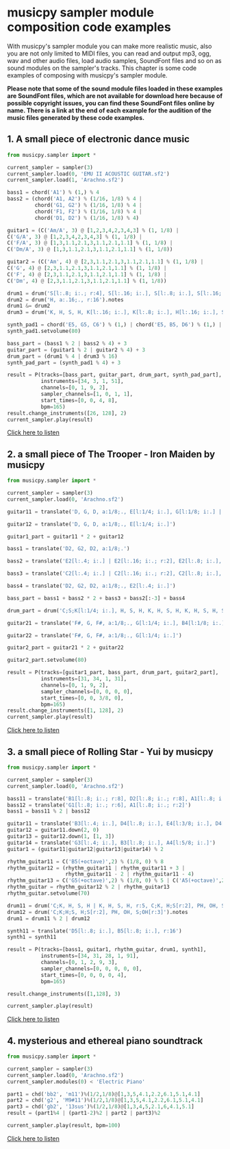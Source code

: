 # musicpy sampler module composition code examples

With musicpy's sampler module you can make more realistic music, also you are not only limited to MIDI files, you can read and output mp3, ogg, wav and other audio files, load audio samples, SoundFont files and so on as sound modules on the sampler's tracks. This chapter is some code examples of composing with musicpy's sampler module.

**Please note that some of the sound module files loaded in these examples are SoundFont files, which are not available for download here because of possible copyright issues, you can find these SoundFont files online by name. There is a link at the end of each example for the audition of the music files generated by these code examples.**

## 1. A small piece of electronic dance music
```python
from musicpy.sampler import *

current_sampler = sampler(3)
current_sampler.load(0, 'EMU II ACOUSTIC GUITAR.sf2')
current_sampler.load(1, 'Arachno.sf2')

bass1 = chord('A1') % (1,) % 4
bass2 = (chord('A1, A2') % (1/16, 1/8) % 4 |
         chord('G1, G2') % (1/16, 1/8) % 4 |
         chord('F1, F2') % (1/16, 1/8) % 4 |
         chord('D1, D2') % (1/16, 1/8) % 4)

guitar1 = (C('Am/A', 3) @ [1,2,3,4,2,3,4,3] % (1, 1/8) |
C('G/A', 3) @ [1,2,3,4,2,3,4,3] % (1, 1/8) |
C('F/A', 3) @ [1,3,1.1,2.1,3,1.1,2.1,1.1] % (1, 1/8) |
C('Dm/A', 3) @ [1,3,1.1,2.1,3,1.1,2.1,1.1] % (1, 1/8))

guitar2 = (C('Am', 4) @ [2,3,1.1,2.1,3,1.1,2.1,1.1] % (1, 1/8) |
C('G', 4) @ [2,3,1.1,2.1,3,1.1,2.1,1.1] % (1, 1/8) |
C('F', 4) @ [2,3,1.1,2.1,3,1.1,2.1,1.1] % (1, 1/8) |
C('Dm', 4) @ [2,3,1.1,2.1,3,1.1,2.1,1.1] % (1, 1/8))

drum1 = drum('S[l:.8; i:.; r:4], S[l:.16; i:.], S[l:.8; i:.], S[l:.16; i:.], S[l:.8; i:.], S[l:.8; i:.]').notes
drum2 = drum('H, a:.16;., r:16').notes
drum1 &= drum2
drum3 = drum('K, H, S, H, K[l:.16; i:.], K[l:.8; i:.], H[l:.16; i:.], S[l:.8; i:.], H[l:.8; i:.]').notes

synth_pad1 = chord('E5, G5, C6') % (1,) | chord('E5, B5, D6') % (1,) | chord('E5, A5, C6') % (1,) | chord('D5, F5, A5') % (1,)
synth_pad1.setvolume(80)

bass_part = (bass1 % 2 | bass2 % 4) + 3
guitar_part = (guitar1 % 2 | guitar2 % 4) + 3
drum_part = (drum1 % 4 | drum3 % 16)
synth_pad_part = (synth_pad1 % 4) + 3

result = P(tracks=[bass_part, guitar_part, drum_part, synth_pad_part],
           instruments=[34, 3, 1, 51],
           channels=[0, 1, 9, 2],
           sampler_channels=[1, 0, 1, 1],
           start_times=[0, 0, 4, 8],
           bpm=165)
result.change_instruments([26, 128], 2)
current_sampler.play(result)
```
[Click here to listen](https://drive.google.com/file/d/1j66Ux0KYMiOW6yHGBidIhwF9zcbDG5W0/view?usp=sharing)

## 2. a small piece of The Trooper - Iron Maiden by musicpy
```python
from musicpy.sampler import *

current_sampler = sampler(3)
current_sampler.load(0, 'Arachno.sf2')

guitar11 = translate('D, G, D, a:1/8;., E[l:1/4; i:.], G[l:1/8; i:.] | F#, G, F#, G, a:1/16;., n:1, B[l:1/8; i:.], G[l:1/8; i:.], u:1, G[l:1/8; i:.], E[l:1/8; i:.], E[l:1/4; i:.]') % 2

guitar12 = translate('D, G, D, a:1/8;., E[l:1/4; i:.]')

guitar1_part = guitar11 * 2 + guitar12

bass1 = translate('D2, G2, D2, a:1/8;.')

bass2 = translate('E2[l:.4; i:.] | E2[l:.16; i:.; r:2], E2[l:.8; i:.], n:1, u:1, r:4, E2[l:.16; i:.; r:2], D2[l:.8; i:.; r:3]')

bass3 = translate('C2[l:.4; i:.] | C2[l:.16; i:.; r:2], C2[l:.8; i:.], n:1, u:1, r:4, C2[l:.16; i:.; r:2], D2[l:.8; i:.; r:3]')

bass4 = translate('D2, G2, D2, a:1/8;., E2[l:.4; i:.]')

bass_part = bass1 + bass2 * 2 + bass3 + bass2[:-3] + bass4

drum_part = drum('C;S;K[l:1/4; i:.], H, S, H, K, H, S, H, K, H, S, H, S[r:3], r:4, C;S;K[l:1/4; i:.]').notes

guitar21 = translate('F#, G, F#, a:1/8;., G[l:1/4; i:.], B4[l:1/8; i:.] | A, B, A, B, a:1/16;., n:1, D5[l:1/8; i:.], B4[l:1/8; i:.], u:1, B[l:1/8;i:.], G[l:1/8; i:.], G[l:1/4; i:.]') % 2

guitar22 = translate('F#, G, F#, a:1/8;., G[l:1/4; i:.]')

guitar2_part = guitar21 * 2 + guitar22

guitar2_part.setvolume(80)

result = P(tracks=[guitar1_part, bass_part, drum_part, guitar2_part],
           instruments=[31, 34, 1, 31],
           channels=[0, 1, 9, 2],
           sampler_channels=[0, 0, 0, 0],
           start_times=[0, 0, 3/8, 0],
           bpm=165)
result.change_instruments([1, 128], 2)
current_sampler.play(result)
```
[Click here to listen](https://drive.google.com/file/d/1lspnOVY4GGQGQTkV8j-yOA581hESkD8-/view?usp=sharing)

## 3. a small piece of Rolling Star - Yui by musicpy
```python
from musicpy.sampler import *

current_sampler = sampler(3)
current_sampler.load(0, 'Arachno.sf2')

bass11 = translate('B1[l:.8; i:.; r:8], D2[l:.8; i:.; r:8], A1[l:.8; i:.; r:8], G1[l:.8; i:.; r:8]')
bass12 = translate('G1[l:.8; i:.; r:6], A1[l:.8; i:.; r:2]')
bass1 = bass11 % 2 | bass12

guitar11 = translate('B3[l:.4; i:.], D4[l:.8; i:.], E4[l:3/8; i:.], D4[l:.8; i:.], E4[l:.8; i:.]')
guitar12 = guitar11.down(2, 0)
guitar13 = guitar12.down(1, [1, 3])
guitar14 = translate('G3[l:.4; i:.], B3[l:.8; i:.], A4[l:5/8; i:.]')
guitar1 = (guitar11|guitar12|guitar13|guitar14) % 2

rhythm_guitar11 = C('B5(+octave)',2) % (1/8, 0) % 8
rhythm_guitar12 = (rhythm_guitar11 | rhythm_guitar11 + 3 |
                   rhythm_guitar11 - 2 | rhythm_guitar11 - 4)
rhythm_guitar13 = C('G5(+octave)',2) % (1/8, 0) % 5 | C('A5(+octave)',2) % (1/8, 0) % 3
rhythm_guitar = rhythm_guitar12 % 2 | rhythm_guitar13
rhythm_guitar.setvolume(70)

drum11 = drum('C;K, H, S, H | K, H, S, H, r:5, C;K, H;S[r:2], PH, OH, S;OH[r:3]').notes
drum12 = drum('C;K;H;S, H;S[r:2], PH, OH, S;OH[r:3]').notes
drum1 = drum11 % 2 | drum12

synth11 = translate('D5[l:.8; i:.], B5[l:.8; i:.], r:16')
synth1 = synth11

result = P(tracks=[bass1, guitar1, rhythm_guitar, drum1, synth1],
           instruments=[34, 31, 28, 1, 91],
           channels=[0, 1, 2, 9, 3],
           sampler_channels=[0, 0, 0, 0, 0],
           start_times=[0, 0, 0, 0, 4],
           bpm=165)

result.change_instruments([1,128], 3)

current_sampler.play(result)
```
[Click here to listen](https://drive.google.com/file/d/1vWXdNa232J500rlYxlziKwMA75x5SElS/view?usp=sharing)

## 4. mysterious and ethereal piano soundtrack
```python
from musicpy.sampler import *

current_sampler = sampler(3)
current_sampler.load(0, 'Arachno.sf2')
current_sampler.modules(0) < 'Electric Piano'

part1 = chd('bb2', 'm11')%(1/2,1/8)@[1,3,5,4.1,2.2,6.1,5.1,4.1]
part2 = chd('g2', 'M9#11')%(1/2,1/8)@[1,3,5,4.1,2.2,6.1,5.1,4.1]
part3 = chd('gb2', '13sus')%(1/2,1/8)@[1,3,4,5,2.1,6,4.1,5.1]
result = (part1%4 | (part1-2)%2 | part2 | part3)%2

current_sampler.play(result, bpm=100)
```
[Click here to listen](https://drive.google.com/file/d/14hp-y_n-GqlI6ZGSPDBRL1Vt9cxLjpuv/view?usp=sharing)
